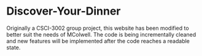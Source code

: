 # Discover-Your-Dinner
Originally a CSCI-3002 group project, this website has been modified to better suit the needs of MColwell. The code is being incrementally cleaned and new features will be implemented after the code reaches a readable state.
